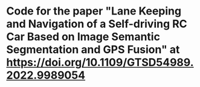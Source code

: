 # Code for the paper "Lane Keeping and Navigation of a Self-driving RC Car Based on Image Semantic Segmentation and GPS Fusion" at https://doi.org/10.1109/GTSD54989.2022.9989054
